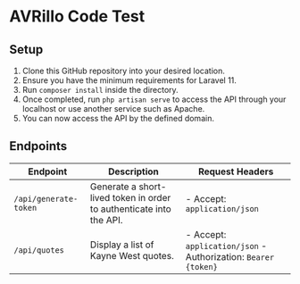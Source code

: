 # AVRillo Code Test

## Setup

1. Clone this GitHub repository into your desired location.
2. Ensure you have the minimum requirements for Laravel 11.
3. Run `composer install` inside the directory.
4. Once completed, run `php artisan serve` to access the API through your localhost or use another service such as Apache.
5. You can now access the API by the defined domain.

## Endpoints

| Endpoint | Description | Request Headers |
| -------- | ------- | ------- |
| `/api/generate-token` | Generate a short-lived token in order to authenticate into the API. | - Accept: `application/json` | 
| `/api/quotes` | Display a list of Kayne West quotes. | - Accept: `application/json` - Authorization: `Bearer {token}` |

